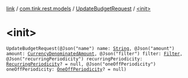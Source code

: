 [link](../../index.md) / [com.tink.rest.models](../index.md) / [UpdateBudgetRequest](index.md) / [&lt;init&gt;](./-init-.md)

# &lt;init&gt;

`UpdateBudgetRequest(@Json("name") name: `[`String`](https://kotlinlang.org/api/latest/jvm/stdlib/kotlin/-string/index.html)`, @Json("amount") amount: `[`CurrencyDenominatedAmount`](../-currency-denominated-amount/index.md)`, @Json("filter") filter: `[`Filter`](../-filter/index.md)`, @Json("recurringPeriodicity") recurringPeriodicity: `[`RecurringPeriodicity`](../-recurring-periodicity/index.md)`? = null, @Json("oneOffPeriodicity") oneOffPeriodicity: `[`OneOffPeriodicity`](../-one-off-periodicity/index.md)`? = null)`